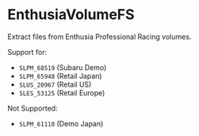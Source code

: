 # EnthusiaVolumeFS

Extract files from Enthusia Professional Racing volumes. 

Support for:
* `SLPM_68519` (Subaru Demo)
* `SLPM_65948` (Retail Japan)
* `SLUS_20967` (Retail US)
* `SLES_53125` (Retail Europe)


Not Supported:
* `SLPM_61110` (Demo Japan)
